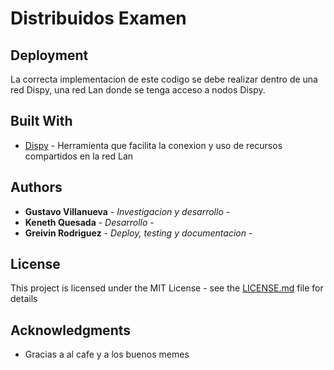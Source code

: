 # Distribuidos Examen

## Deployment

La correcta implementacion de este codigo se debe realizar dentro de una red Dispy, una red Lan donde se tenga acceso a nodos Dispy.

## Built With

* [Dispy](http://dispy.sourceforge.net/) - Herramienta que facilita la conexion y uso de recursos compartidos en la red Lan

## Authors

* **Gustavo Villanueva** - *Investigacion y desarrollo* -
* **Keneth Quesada** - *Desarrollo* -
* **Greivin Rodriguez** - *Deploy, testing y documentacion* -


## License

This project is licensed under the MIT License - see the [LICENSE.md](LICENSE.md) file for details

## Acknowledgments

* Gracias a al cafe y a los buenos memes
